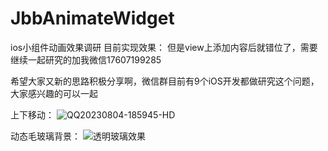 # JbbAnimateWidget
ios小组件动画效果调研
目前实现效果：
但是view上添加内容后就错位了，需要继续一起研究的加我微信17607199285

希望大家又新的思路积极分享啊，微信群目前有9个iOS开发都做研究这个问题，大家感兴趣的可以一起

上下移动：
![QQ20230804-185945-HD](https://github.com/Jdb156158/JbbAnimateWidget/assets/18107143/f4b55890-9908-4305-9099-59ac9d297473)


动态毛玻璃背景：
![透明玻璃效果](https://github.com/Jdb156158/JbbAnimateWidget/assets/18107143/c9144dcd-6158-48dd-8dda-b67cd8aeb421)
